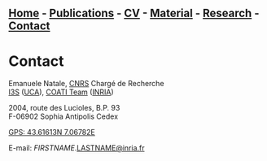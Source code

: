 ## [Home](/ema-webpage/) - [Publications](/ema-webpage/content/publications) - [CV](/ema-webpage/content/cv) - [Material](/ema-webpage/content/material) - [Research](/ema-webpage/content/research) - [Contact](/ema-webpage/content/contact)

# Contact

Emanuele Natale, [CNRS](https://www.cnrs.fr/) Chargé de Recherche  
[I3S](http://www.i3s.unice.fr/) ([UCA](http://univ-cotedazur.fr/)), [COATI Team](https://team.inria.fr/coati/team-members/) ([INRIA](https://www.inria.fr))  

2004, route des Lucioles, B.P. 93  
F-06902 Sophia Antipolis Cedex  

[GPS: 43.61613N 7.06782E](https://www.qwant.com/maps/place/latlon:43.61613:7.06782@4361613_706782/#map=16/43.6161300/7.0678200)

E-mail: $FIRSTNAME.$LASTNAME@inria.fr

